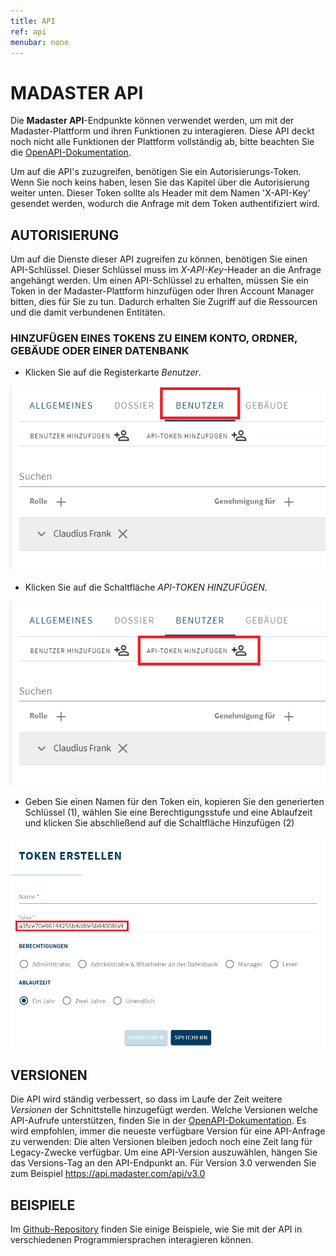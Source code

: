 ```yaml
---
title: API
ref: api
menubar: none
---
```


# MADASTER API
Die **Madaster API**-Endpunkte können verwendet werden, um mit der Madaster-Plattform und ihren Funktionen zu interagieren.
Diese API deckt noch nicht alle Funktionen der Plattform vollständig ab, bitte beachten Sie die [OpenAPI-Dokumentation](https://api.madaster.com/).

Um auf die API's zuzugreifen, benötigen Sie ein Autorisierungs-Token.
Wenn Sie noch keins haben, lesen Sie das Kapitel über die Autorisierung weiter unten.
Dieser Token sollte als Header mit dem Namen 'X-API-Key' gesendet werden, wodurch die Anfrage mit dem Token authentifiziert wird.

## AUTORISIERUNG
Um auf die Dienste dieser API zugreifen zu können, benötigen Sie einen API-Schlüssel. Dieser Schlüssel muss im *X-API-Key*-Header an die Anfrage angehängt werden.
Um einen API-Schlüssel zu erhalten, müssen Sie ein Token in der Madaster-Plattform hinzufügen oder Ihren Account Manager bitten, dies für Sie zu tun.
Dadurch erhalten Sie Zugriff auf die Ressourcen und die damit verbundenen Entitäten.

### HINZUFÜGEN EINES TOKENS ZU EINEM KONTO, ORDNER, GEBÄUDE ODER EINER DATENBANK
- Klicken Sie auf die Registerkarte *Benutzer*.

<img src="/assets/images/api/addtoken1.png" class="api-img"/>

- Klicken Sie auf die Schaltfläche *API-TOKEN HINZUFÜGEN*.

<img src="/assets/images/api/addtoken2.png" class="api-img"/>

- Geben Sie einen Namen für den Token ein, kopieren Sie den generierten Schlüssel (1), wählen Sie eine Berechtigungsstufe und eine Ablaufzeit und klicken Sie abschließend auf die Schaltfläche Hinzufügen (2)

<img src="/assets/images/api/addtoken3.png" class="api-img"/>

## VERSIONEN
Die API wird ständig verbessert, so dass im Laufe der Zeit weitere *Versionen* der Schnittstelle hinzugefügt werden. Welche Versionen welche API-Aufrufe unterstützen, finden Sie in der [OpenAPI-Dokumentation](https://api.madaster.com/). Es wird empfohlen, immer die neueste verfügbare Version für eine API-Anfrage zu verwenden: Die alten Versionen bleiben jedoch noch eine Zeit lang für Legacy-Zwecke verfügbar. Um eine API-Version auszuwählen, hängen Sie das Versions-Tag an den API-Endpunkt an. Für Version 3.0 verwenden Sie zum Beispiel https://api.madaster.com/api/v3.0

## BEISPIELE
Im [Github-Repository](https://github.com/Madaster/examples) finden Sie einige Beispiele, wie Sie mit der API in verschiedenen Programmiersprachen interagieren können.
